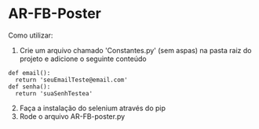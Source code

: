 # AR-FB-Poster

Como utilizar:
  1) Crie um arquivo chamado 'Constantes.py' (sem aspas) na pasta raiz do projeto e adicione o seguinte conteúdo
    
    def email():
      return 'seuEmailTeste@email.com'
    def senha():
      return 'suaSenhTestea'
      
  2) Faça a instalação do selenium através do pip
  3) Rode o arquivo AR-FB-poster.py
